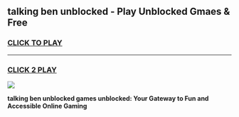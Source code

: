 
## talking ben unblocked - Play Unblocked Gmaes & Free
<h3>
<a href="https://news.freeplayer.one?title=talking_ben_unblocked&ref=16F">CLICK TO PLAY</a></h3>
<hr>

<h3>
<a href="https://news.freeplayer.one?title=talking_ben_unblocked&ref=16F">CLICK 2 PLAY</a>
  
</h3>

<a href="https://news.freeplayer.one?title=talking_ben_unblocked&ref=16F/"><img src="https://clearcache.store/games.png"></a>


**talking ben unblocked games unblocked: Your Gateway to Fun and Accessible Online Gaming**
